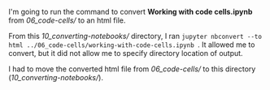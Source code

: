 I'm going to run the command to convert __Working with code cells.ipynb__ from _06_code-cells/_ to an html file.

From this _10_converting-notebooks/_ directory, I ran `jupyter nbconvert --to html ../06_code-cells/working-with-code-cells.ipynb
`. It allowed me to convert, but it did not allow me to specify directory location of output.

I had to move the converted html file from _06_code-cells/_ to this directory (_10_converting-notebooks/_).
